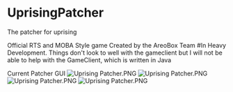 UprisingPatcher
===============

The patcher for uprising

Official RTS and MOBA Style game
Created by the AreoBox Team
#In Heavy Development. Things don't look to well with the gameclient but I will not be able to help with the GameClient, which is written in Java

Current Patcher GUI
![Uprising Patcher.PNG](http://i.imgur.com/0O62i5P.png)
![Uprising Patcher.PNG](http://i.imgur.com/JfeetYD.png)
![Uprising Patcher.PNG](http://i.imgur.com/LLYmPVC.png)
![Uprising Patcher.PNG](http://i.imgur.com/uLI0iSZ.png)
